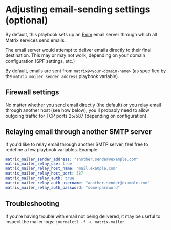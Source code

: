 # Adjusting email-sending settings (optional)

By default, this playbook sets up an [Exim](https://www.exim.org/) email server through which all Matrix services send emails.

The email server would attempt to deliver emails directly to their final destination.
This may or may not work, depending on your domain configuration (SPF settings, etc.)

By default, emails are sent from `matrix@<your-domain-name>` (as specified by the `matrix_mailer_sender_address` playbook variable).


## Firewall settings

No matter whether you send email directly (the default) or you relay email through another host (see how below), you'll probably need to allow outgoing traffic for TCP ports 25/587 (depending on configuration).


## Relaying email through another SMTP server

If you'd like to relay email through another SMTP server, feel free to redefine a few playbook variables.
Example:

```yaml
matrix_mailer_sender_address: "another.sender@example.com"
matrix_mailer_relay_use: true
matrix_mailer_relay_host_name: "mail.example.com"
matrix_mailer_relay_host_port: 587
matrix_mailer_relay_auth: true
matrix_mailer_relay_auth_username: "another.sender@example.com"
matrix_mailer_relay_auth_password: "some-password"
```


## Troubleshooting

If you're having trouble with email not being delivered, it may be useful to inspect the mailer logs: `journalctl -f -u matrix-mailer`.
